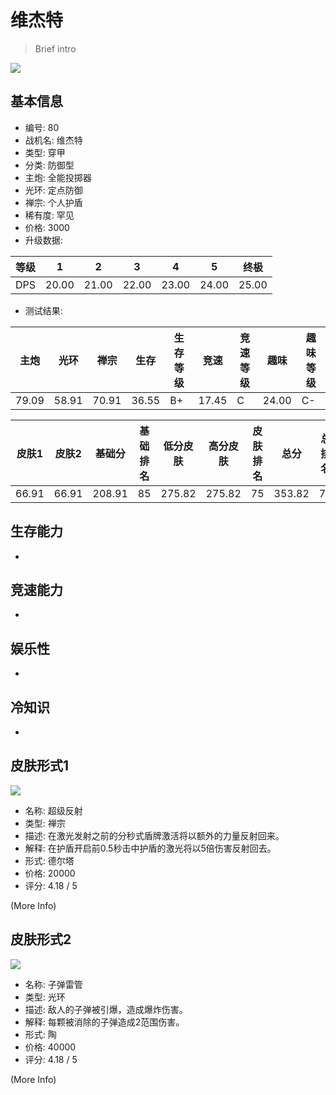 # 维杰特

> Brief intro

<img src="/ships/ship_80.png" style={{zoom:1}}/>

## 基本信息

- 编号: 80
- 战机名: 维杰特
- 类型: 穿甲
- 分类: 防御型
- 主炮: 全能投掷器
- 光环: 定点防御
- 禅宗: 个人护盾
- 稀有度: 罕见
- 价格: 3000
- 升级数据: 

| 等级 | 1 | 2 | 3 | 4 | 5 | 终极 |
|--|--|--|--|--|--|--|
| DPS | 20.00 | 21.00 | 22.00 | 23.00 | 24.00 | 25.00 |

- 测试结果: 

| 主炮 | 光环 | 禅宗 | 生存 | 生存等级 | 竞速 | 竞速等级 | 趣味 | 趣味等级 |
|--|--|--|--|--|--|--|--|--|
| 79.09 | 58.91 | 70.91 | 36.55 | B+ | 17.45 | C | 24.00 | C- |

| 皮肤1 | 皮肤2 | 基础分 | 基础排名 | 低分皮肤 | 高分皮肤 | 皮肤排名 | 总分 | 总排名 |
|--|--|--|--|--|--|--|--|--|
| 66.91 | 66.91 | 208.91 | 85 | 275.82 | 275.82 | 75 | 353.82 | 77 |

## 生存能力

-

## 竞速能力

-

## 娱乐性

-

## 冷知识

-

## 皮肤形式1

<img src="/ships/ship_80_apex_1.png" style={{zoom:1}}/>

- 名称: 超级反射
- 类型: 禅宗
- 描述: 在激光发射之前的分秒式盾牌激活将以额外的力量反射回来。
- 解释: 在护盾开启前0.5秒击中护盾的激光将以5倍伤害反射回去。
- 形式: 德尔塔
- 价格: 20000
- 评分: 4.18 / 5

(More Info)

## 皮肤形式2

<img src="/ships/ship_80_apex_2.png" style={{zoom:1}}/>

- 名称: 子弹雷管
- 类型: 光环
- 描述: 敌人的子弹被引爆，造成爆炸伤害。
- 解释: 每颗被消除的子弹造成2范围伤害。
- 形式: 陶
- 价格: 40000
- 评分: 4.18 / 5

(More Info)
